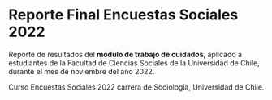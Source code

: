 # Reporte Final Encuestas Sociales 2022

Reporte de resultados del **módulo de trabajo de cuidados**, aplicado a estudiantes de la Facultad de Ciencias Sociales de la Universidad de Chile, durante el mes de noviembre del año 2022. 

Curso Encuestas Sociales 2022 carrera de Sociología, Universidad de Chile.
